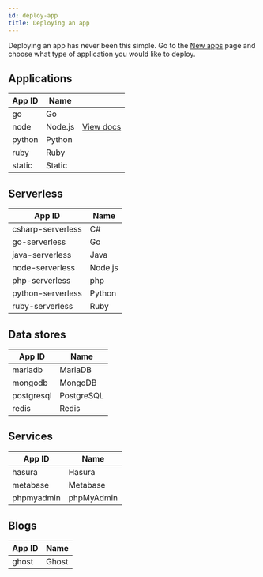 ```yaml
---
id: deploy-app
title: Deploying an app
---
```


Deploying an app has never been this simple.
Go to the <a href="https://unubo.app/apps/new" target="_blank">New apps</a> page and choose what type of application you would like to deploy.

## Applications

| App ID | Name    |                              |
| ------ | ------- | ---------------------------- |
| go     | Go      |                              |
| node   | Node.js | [View docs](node/express.md) |
| python | Python  |                              |
| ruby   | Ruby    |                              |
| static | Static  |                              |

## Serverless

| App ID            | Name    |
| ----------------- | ------- |
| csharp-serverless | C#      |
| go-serverless     | Go      |
| java-serverless   | Java    |
| node-serverless   | Node.js |
| php-serverless    | php     |
| python-serverless | Python  |
| ruby-serverless   | Ruby    |

## Data stores

| App ID     | Name       |
| ---------- | ---------- |
| mariadb    | MariaDB    |
| mongodb    | MongoDB    |
| postgresql | PostgreSQL |
| redis      | Redis      |

## Services

| App ID     | Name       |
| ---------- | ---------- |
| hasura     | Hasura     |
| metabase   | Metabase   |
| phpmyadmin | phpMyAdmin |

## Blogs

| App ID | Name  |
| ------ | ----- |
| ghost  | Ghost |
